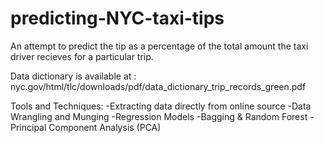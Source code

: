 # predicting-NYC-taxi-tips
An attempt to predict the tip as a percentage of the total amount the taxi driver recieves for a particular trip.

Data dictionary is available at : nyc.gov/html/tlc/downloads/pdf/data_dictionary_trip_records_green.pdf

Tools and Techniques:
-Extracting data directly from online source
-Data Wrangling and Munging
-Regression Models
-Bagging & Random Forest
-Principal Component Analysis (PCA)
